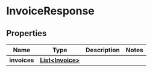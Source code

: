 

# InvoiceResponse


## Properties

| Name | Type | Description | Notes |
|------------ | ------------- | ------------- | -------------|
|**invoices** | [**List&lt;Invoice&gt;**](Invoice.md) |  |  |



